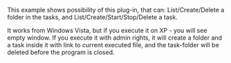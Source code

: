 This example shows possibility of this plug-in, that can: List/Create/Delete a folder in the tasks, and List/Create/Start/Stop/Delete a task.

It works from Windows Vista, but if you execute it on XP - you will see empty window.
If you execute it with admin rights, it will create a folder and a task inside it with link to current executed file, and the task-folder will be deleted before the program is closed.
